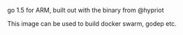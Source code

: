 go 1.5 for ARM, built out with the binary from @hypriot

This image can be used to build docker swarm, godep etc.
